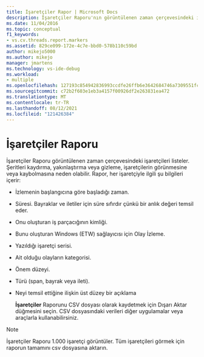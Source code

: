 ```yaml
---
title: İşaretçiler Rapor | Microsoft Docs
description: İşaretçiler Raporu'nın görüntülenen zaman çerçevesindeki işaretçileri nasıl listeleyeni ve kaydırmanın veya yakınlaştırmanın işaretçilerin görünmeye veya kaybolmasına nasıl neden olabileceğini öğrenin.
ms.date: 11/04/2016
ms.topic: conceptual
f1_keywords:
- vs.cv.threads.report.markers
ms.assetid: 829ce099-172e-4c7e-bbd0-578b110c59bd
author: mikejo5000
ms.author: mikejo
manager: jmartens
ms.technology: vs-ide-debug
ms.workload:
- multiple
ms.openlocfilehash: 127193c854942836993ccdfe26ffb6e3642684746a7309551fcb188fc98cfdfd
ms.sourcegitcommit: c72b2f603e1eb3a4157f00926df2e263831ea472
ms.translationtype: MT
ms.contentlocale: tr-TR
ms.lasthandoff: 08/12/2021
ms.locfileid: "121426384"
---
```

# <a name="markers-report"></a>İşaretçiler Raporu
İşaretçiler Raporu görüntülenen zaman çerçevesindeki işaretçileri listeler.  Şeritleri kaydırma, yakınlaştırma veya gizleme, işaretçilerin görünmesine veya kaybolmasına neden olabilir. Rapor, her işaretçiyle ilgili şu bilgileri içerir:

- İzlemenin başlangıcına göre başladığı zaman.

- Süresi. Bayraklar ve iletiler için süre sıfırdır çünkü bir anlık değeri temsil eder.

- Onu oluşturan iş parçacığının kimliği.

- Bunu oluşturan Windows (ETW) sağlayıcısı için Olay İzleme.

- Yazıldığı işaretçi serisi.

- Ait olduğu olayların kategorisi.

- Önem düzeyi.

- Türü (span, bayrak veya ileti).

- Neyi temsil ettiğine ilişkin üst düzey bir açıklama

  **İşaretçiler** Raporunu CSV dosyası olarak kaydetmek için Dışarı Aktar düğmesini seçin. CSV dosyasındaki verileri diğer uygulamalar veya araçlarla kullanabilirsiniz.

> [!NOTE]
> İşaretçiler Raporu 1.000 işaretçi görüntüler. Tüm işaretçileri görmek için raporun tamamını csv dosyasına aktarın.